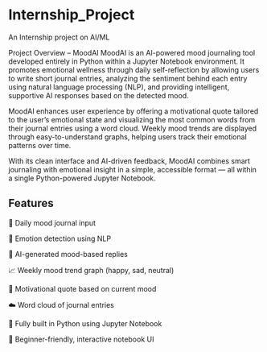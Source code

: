 # Internship_Project
An Internship project on AI/ML

Project Overview – MoodAI
MoodAI is an AI-powered mood journaling tool developed entirely in Python within a Jupyter Notebook environment. It promotes emotional wellness through daily self-reflection by allowing users to write short journal entries, analyzing the sentiment behind each entry using natural language processing (NLP), and providing intelligent, supportive AI responses based on the detected mood.

MoodAI enhances user experience by offering a motivational quote tailored to the user’s emotional state and visualizing the most common words from their journal entries using a word cloud. Weekly mood trends are displayed through easy-to-understand graphs, helping users track their emotional patterns over time.

With its clean interface and AI-driven feedback, MoodAI combines smart journaling with emotional insight in a simple, accessible format — all within a single Python-powered Jupyter Notebook.


## Features


📝 Daily mood journal input

💬 Emotion detection using NLP

🤖 AI-generated mood-based replies

📈 Weekly mood trend graph (happy, sad, neutral)

🌟 Motivational quote based on current mood

☁️ Word cloud of journal entries

🎨 Fully built in Python using Jupyter Notebook

🚀 Beginner-friendly, interactive notebook UI
